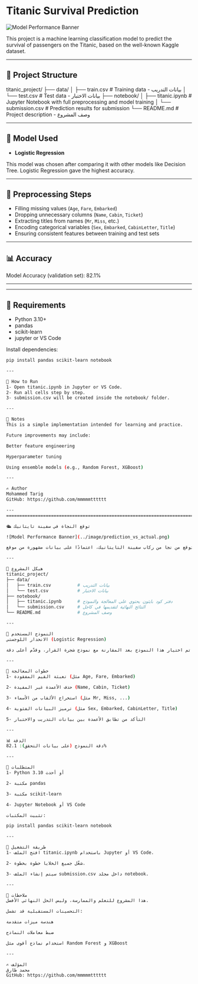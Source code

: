 # Titanic Survival Prediction

![Model Performance Banner](../image/confusion_matrix.png)

This project is a machine learning classification model to predict the survival of passengers on the Titanic, based on the well-known Kaggle dataset.

---

## 📁 Project Structure
titanic_project/
├── data/
│ ├── train.csv # Training data - بيانات التدريب
│ └── test.csv # Test data - بيانات الاختبار
├── notebook/
│ ├── titanic.ipynb # Jupyter Notebook with full preprocessing and model training
│ └── submission.csv # Prediction results for submission
└── README.md # Project description - وصف المشروع

---

## 🧠 Model Used

- **Logistic Regression**

This model was chosen after comparing it with other models like Decision Tree. Logistic Regression gave the highest accuracy.

---

## 🔧 Preprocessing Steps

- Filling missing values (`Age`, `Fare`, `Embarked`)
- Dropping unnecessary columns (`Name`, `Cabin`, `Ticket`)
- Extracting titles from names (`Mr`, `Miss`, etc.)
- Encoding categorical variables (`Sex`, `Embarked`, `CabinLetter`, `Title`)
- Ensuring consistent features between training and test sets

---

## 📊 Accuracy

Model Accuracy (validation set): 82.1%

---


---

## 📝 Requirements

- Python 3.10+
- pandas
- scikit-learn
- jupyter or VS Code

Install dependencies:

```bash
pip install pandas scikit-learn notebook

---

🚀 How to Run
1- Open titanic.ipynb in Jupyter or VS Code.
2- Run all cells step by step.
3- submission.csv will be created inside the notebook/ folder.

---

📌 Notes
This is a simple implementation intended for learning and practice.

Future improvements may include:

Better feature engineering

Hyperparameter tuning

Using ensemble models (e.g., Random Forest, XGBoost)

---

✍️ Author
Mohammed Tarig
GitHub: https://github.com/mmmmmtttttt

---
=============================================================================================

🛳️ توقع النجاة في سفينة تايتانيك

![Model Performance Banner](../image/prediction_vs_actual.png)

هذا المشروع عبارة عن نموذج تصنيف باستخدام تعلم الآلة لتوقع من نجا من ركاب سفينة التايتانيك، اعتمادًا على بيانات مشهورة من موقع Kaggle.

---

📁 هيكل المشروع
titanic_project/
├── data/
│   ├── train.csv          # بيانات التدريب
│   └── test.csv           # بيانات الاختبار
├── notebook/
│   ├── titanic.ipynb      # دفتر كود بايثون يحتوي على المعالجة والنموذج
│   └── submission.csv     # النتائج النهائية لتقديمها في كاجل
└── README.md              # وصف المشروع

---

🧠 النموذج المستخدم
الانحدار اللوجستي (Logistic Regression)

تم اختيار هذا النموذج بعد المقارنة مع نموذج شجرة القرار، وقدّم أعلى دقة.

---

🔧 خطوات المعالجة
1- تعبئة القيم المفقودة (مثل Age, Fare, Embarked)

2- حذف الأعمدة غير المفيدة (Name, Cabin, Ticket)

3- استخراج الألقاب من الأسماء (مثل Mr, Miss, ...)

4- ترميز البيانات الفئوية (مثل Sex, Embarked, CabinLetter, Title)

5- التأكد من تطابق الأعمدة بين بيانات التدريب والاختبار

---

📊 الدقة
دقة النموذج (على بيانات التحقق): 82.1%

---

📝 المتطلبات
1- Python 3.10 أو أحدث

2- مكتبة pandas

3- مكتبة scikit-learn

4- Jupyter Notebook أو VS Code

تثبيت المكتبات:

pip install pandas scikit-learn notebook

---

🚀 طريقة التشغيل
1- افتح الملف titanic.ipynb باستخدام Jupyter أو VS Code.

2- شغّل جميع الخلايا خطوة بخطوة.

3- سيتم إنشاء الملف submission.csv داخل مجلد notebook.

---

📌 ملاحظات
هذا المشروع للتعلم والممارسة، وليس الحل النهائي الأفضل.

التحسينات المستقبلية قد تشمل:

هندسة ميزات متقدمة

ضبط معاملات النماذج

استخدام نماذج أقوى مثل Random Forest و XGBoost

---

✍️ المؤلف
محمد طارق
GitHub: https://github.com/mmmmmtttttt